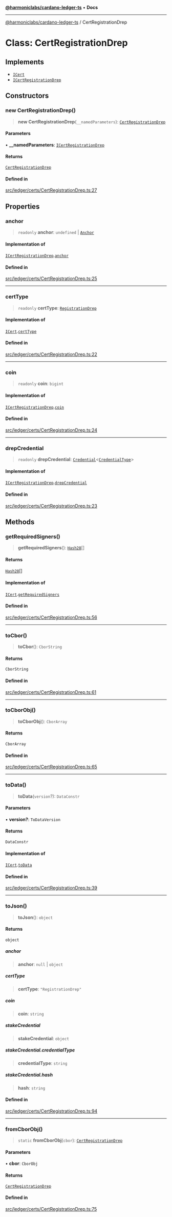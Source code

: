 [**@harmoniclabs/cardano-ledger-ts**](../README.md) • **Docs**

***

[@harmoniclabs/cardano-ledger-ts](../globals.md) / CertRegistrationDrep

# Class: CertRegistrationDrep

## Implements

- [`ICert`](../interfaces/ICert.md)
- [`ICertRegistrationDrep`](../interfaces/ICertRegistrationDrep.md)

## Constructors

### new CertRegistrationDrep()

> **new CertRegistrationDrep**(`__namedParameters`): [`CertRegistrationDrep`](CertRegistrationDrep.md)

#### Parameters

• **\_\_namedParameters**: [`ICertRegistrationDrep`](../interfaces/ICertRegistrationDrep.md)

#### Returns

[`CertRegistrationDrep`](CertRegistrationDrep.md)

#### Defined in

[src/ledger/certs/CertRegistrationDrep.ts:27](https://github.com/HarmonicLabs/cardano-ledger-ts/blob/94dd590ffe94133126b0d8d49920fc7b002e1975/src/ledger/certs/CertRegistrationDrep.ts#L27)

## Properties

### anchor

> `readonly` **anchor**: `undefined` \| [`Anchor`](Anchor.md)

#### Implementation of

[`ICertRegistrationDrep`](../interfaces/ICertRegistrationDrep.md).[`anchor`](../interfaces/ICertRegistrationDrep.md#anchor)

#### Defined in

[src/ledger/certs/CertRegistrationDrep.ts:25](https://github.com/HarmonicLabs/cardano-ledger-ts/blob/94dd590ffe94133126b0d8d49920fc7b002e1975/src/ledger/certs/CertRegistrationDrep.ts#L25)

***

### certType

> `readonly` **certType**: [`RegistrationDrep`](../enumerations/CertificateType.md#registrationdrep)

#### Implementation of

[`ICert`](../interfaces/ICert.md).[`certType`](../interfaces/ICert.md#certtype)

#### Defined in

[src/ledger/certs/CertRegistrationDrep.ts:22](https://github.com/HarmonicLabs/cardano-ledger-ts/blob/94dd590ffe94133126b0d8d49920fc7b002e1975/src/ledger/certs/CertRegistrationDrep.ts#L22)

***

### coin

> `readonly` **coin**: `bigint`

#### Implementation of

[`ICertRegistrationDrep`](../interfaces/ICertRegistrationDrep.md).[`coin`](../interfaces/ICertRegistrationDrep.md#coin)

#### Defined in

[src/ledger/certs/CertRegistrationDrep.ts:24](https://github.com/HarmonicLabs/cardano-ledger-ts/blob/94dd590ffe94133126b0d8d49920fc7b002e1975/src/ledger/certs/CertRegistrationDrep.ts#L24)

***

### drepCredential

> `readonly` **drepCredential**: [`Credential`](Credential.md)\<[`CredentialType`](../enumerations/CredentialType.md)\>

#### Implementation of

[`ICertRegistrationDrep`](../interfaces/ICertRegistrationDrep.md).[`drepCredential`](../interfaces/ICertRegistrationDrep.md#drepcredential)

#### Defined in

[src/ledger/certs/CertRegistrationDrep.ts:23](https://github.com/HarmonicLabs/cardano-ledger-ts/blob/94dd590ffe94133126b0d8d49920fc7b002e1975/src/ledger/certs/CertRegistrationDrep.ts#L23)

## Methods

### getRequiredSigners()

> **getRequiredSigners**(): [`Hash28`](Hash28.md)[]

#### Returns

[`Hash28`](Hash28.md)[]

#### Implementation of

[`ICert`](../interfaces/ICert.md).[`getRequiredSigners`](../interfaces/ICert.md#getrequiredsigners)

#### Defined in

[src/ledger/certs/CertRegistrationDrep.ts:56](https://github.com/HarmonicLabs/cardano-ledger-ts/blob/94dd590ffe94133126b0d8d49920fc7b002e1975/src/ledger/certs/CertRegistrationDrep.ts#L56)

***

### toCbor()

> **toCbor**(): `CborString`

#### Returns

`CborString`

#### Defined in

[src/ledger/certs/CertRegistrationDrep.ts:61](https://github.com/HarmonicLabs/cardano-ledger-ts/blob/94dd590ffe94133126b0d8d49920fc7b002e1975/src/ledger/certs/CertRegistrationDrep.ts#L61)

***

### toCborObj()

> **toCborObj**(): `CborArray`

#### Returns

`CborArray`

#### Defined in

[src/ledger/certs/CertRegistrationDrep.ts:65](https://github.com/HarmonicLabs/cardano-ledger-ts/blob/94dd590ffe94133126b0d8d49920fc7b002e1975/src/ledger/certs/CertRegistrationDrep.ts#L65)

***

### toData()

> **toData**(`version`?): `DataConstr`

#### Parameters

• **version?**: `ToDataVersion`

#### Returns

`DataConstr`

#### Implementation of

[`ICert`](../interfaces/ICert.md).[`toData`](../interfaces/ICert.md#todata)

#### Defined in

[src/ledger/certs/CertRegistrationDrep.ts:39](https://github.com/HarmonicLabs/cardano-ledger-ts/blob/94dd590ffe94133126b0d8d49920fc7b002e1975/src/ledger/certs/CertRegistrationDrep.ts#L39)

***

### toJson()

> **toJson**(): `object`

#### Returns

`object`

##### anchor

> **anchor**: `null` \| `object`

##### certType

> **certType**: `"RegistrationDrep"`

##### coin

> **coin**: `string`

##### stakeCredential

> **stakeCredential**: `object`

##### stakeCredential.credentialType

> **credentialType**: `string`

##### stakeCredential.hash

> **hash**: `string`

#### Defined in

[src/ledger/certs/CertRegistrationDrep.ts:94](https://github.com/HarmonicLabs/cardano-ledger-ts/blob/94dd590ffe94133126b0d8d49920fc7b002e1975/src/ledger/certs/CertRegistrationDrep.ts#L94)

***

### fromCborObj()

> `static` **fromCborObj**(`cbor`): [`CertRegistrationDrep`](CertRegistrationDrep.md)

#### Parameters

• **cbor**: `CborObj`

#### Returns

[`CertRegistrationDrep`](CertRegistrationDrep.md)

#### Defined in

[src/ledger/certs/CertRegistrationDrep.ts:75](https://github.com/HarmonicLabs/cardano-ledger-ts/blob/94dd590ffe94133126b0d8d49920fc7b002e1975/src/ledger/certs/CertRegistrationDrep.ts#L75)
